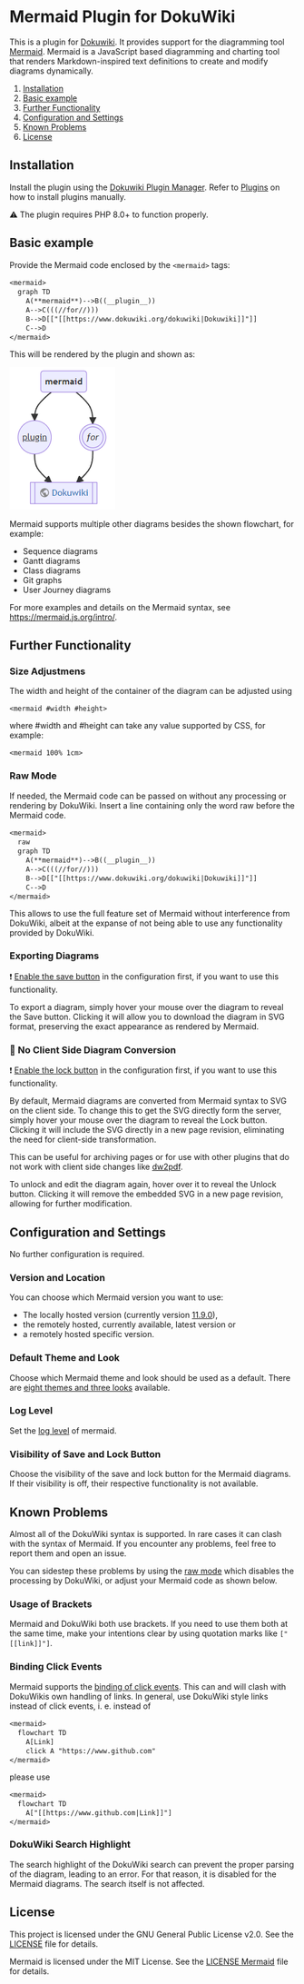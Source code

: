 ﻿# Mermaid Plugin for DokuWiki

This is a plugin for [Dokuwiki](https://www.dokuwiki.org/dokuwiki). It provides support for the diagramming tool [Mermaid](https://mermaid.js.org/). Mermaid is a JavaScript based diagramming and charting tool that renders Markdown-inspired text definitions to create and modify diagrams dynamically.

1. [Installation](#installation)
2. [Basic example](#basic-example)
3. [Further Functionality](#further-functionality)
4. [Configuration and Settings](#configuration-and-settings)
5. [Known Problems](#known-problems)
6. [License](#license)

## Installation

Install the plugin using the [Dokuwiki Plugin Manager](https://www.dokuwiki.org/plugin:plugin). Refer to [Plugins](https://www.dokuwiki.org/plugins|Plugins) on how to install plugins manually.

⚠️ The plugin requires PHP 8.0+ to function properly.

## Basic example

Provide the Mermaid code enclosed by the ```<mermaid>``` tags:

    <mermaid>
      graph TD
        A(**mermaid**)-->B((__plugin__))
        A-->C(((//for//)))
        B-->D[["[[https://www.dokuwiki.org/dokuwiki|Dokuwiki]]"]]
        C-->D
    </mermaid>

This will be rendered by the plugin and shown as:

![The diagram as provided by Mermaid](https://github.com/RobertWeinmeister/dokuwiki-mermaid/blob/main/example.png?raw=true)

 Mermaid supports multiple other diagrams besides the shown flowchart, for example:

- Sequence diagrams
- Gantt diagrams
- Class diagrams
- Git graphs
- User Journey diagrams

For more examples and details on the Mermaid syntax, see <https://mermaid.js.org/intro/>.

## Further Functionality

### Size Adjustmens

The width and height of the container of the diagram can be adjusted using

    <mermaid #width #height>
    
where #width and #height can take any value supported by CSS, for example:

    <mermaid 100% 1cm>

### Raw Mode

If needed, the Mermaid code can be passed on without any processing or rendering by DokuWiki. Insert a line containing only the word raw before the Mermaid code.

    <mermaid>
      raw
      graph TD
        A(**mermaid**)-->B((__plugin__))
        A-->C(((//for//)))
        B-->D[["[[https://www.dokuwiki.org/dokuwiki|Dokuwiki]]"]]
        C-->D
    </mermaid>

This allows to use the full feature set of Mermaid without interference from DokuWiki, albeit at the expanse of not being able to use any functionality provided by DokuWiki.

### Exporting Diagrams

❗ [Enable the save button](#visibility-of-save-and-lock-button) in the configuration first, if you want to use this functionality.

To export a diagram, simply hover your mouse over the diagram to reveal the Save button. Clicking it will allow you to download the diagram in SVG format, preserving the exact appearance as rendered by Mermaid.

### 🧪 No Client Side Diagram Conversion

❗ [Enable the lock button](#visibility-of-save-and-lock-button) in the configuration first, if you want to use this functionality.

By default, Mermaid diagrams are converted from Mermaid syntax to SVG on the client side. To change this to get the SVG directly form the server, simply hover your mouse over the diagram to reveal the Lock button. Clicking it will include the SVG directly in a new page revision, eliminating the need for client-side transformation.

This can be useful for archiving pages or for use with other plugins that do not work with client side changes like [dw2pdf](https://www.dokuwiki.org/plugin:dw2pdf).

To unlock and edit the diagram again, hover over it to reveal the Unlock button. Clicking it will remove the embedded SVG in a new page revision, allowing for further modification.

## Configuration and Settings

No further configuration is required.

### Version and Location

You can choose which Mermaid version you want to use:

- The locally hosted version (currently version [11.9.0](https://github.com/mermaid-js/mermaid/releases/tag/mermaid%4011.9.0)),
- the remotely hosted, currently available, latest version or
- a remotely hosted specific version.

### Default Theme and Look

Choose which Mermaid theme and look should be used as a default. There are [eight themes and three looks](https://docs.mermaidchart.com/blog/posts/mermaid-innovation-introducing-new-looks-for-mermaid-diagrams) available.

### Log Level

Set the [log level](https://mermaid.js.org/config/schema-docs/config.html#loglevel) of mermaid.

### Visibility of Save and Lock Button

Choose the visibility of the save and lock button for the Mermaid diagrams. If their visibility is off, their respective functionality is not available.

## Known Problems

Almost all of the DokuWiki syntax is supported. In rare cases it can clash with the syntax of Mermaid. If you encounter any problems, feel free to report them and open an issue.

You can sidestep these problems by using the [raw mode](#raw-mode) which disables the processing by DokuWiki, or adjust your Mermaid code as shown below.

### Usage of Brackets

Mermaid and DokuWiki both use brackets. If you need to use them both at the same time, make your intentions clear by using quotation marks like ```["[[link]]"]```.

### Binding Click Events

Mermaid supports the [binding of click events](https://mermaid.js.org/syntax/flowchart.html#interaction). This can and will clash with DokuWikis own handling of links. In general, use DokuWiki style links instead of click events, i. e. instead of

    <mermaid>
      flowchart TD
        A[Link]
        click A "https://www.github.com"
    </mermaid>

please use

    <mermaid>
      flowchart TD
        A["[[https://www.github.com|Link]]"]
    </mermaid>

### DokuWiki Search Highlight

The search highlight of the DokuWiki search can prevent the proper parsing of the diagram, leading to an error. For that reason, it is disabled for the Mermaid diagrams. The search itself is not affected.

## License

This project is licensed under the GNU General Public License v2.0. See the [LICENSE](LICENSE) file for details.

Mermaid is licensed under the MIT License. See the [LICENSE Mermaid](LICENSE%20Mermaid) file for details.
